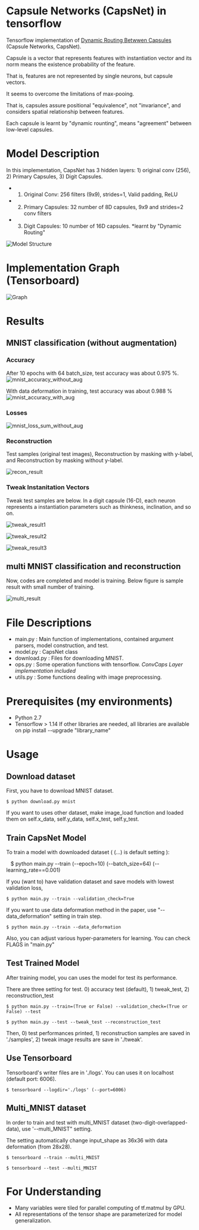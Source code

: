 # Capsule Networks (CapsNet) in tensorflow

Tensorflow implementation of [Dynamic Routing Betwwen Capsules](https://arxiv.org/abs/1710.09829) (Capsule Networks, CapsNet).

Capsule is a vector that represents features with instantiation vector and its norm means the existence probability of the feature.

That is, features are not represented by single neurons, but capsule vectors.

It seems to overcome the limitations of max-pooing.

That is, capsules assure positional "equivalence", not "invariance", and considers spatial relationship between features.

Each capsule is learnt by "dynamic rounting", means "agreement" between low-level capsules.


# Model Description
In this implementation, CapsNet has 3 hidden layers: 1) original conv (256), 2) Primary Capsules, 3) Digit Capsules.

- 1) Original Conv: 256 filters (9x9), strides=1, Valid padding, ReLU
- 2) Primary Capsules: 32 number of 8D capsules, 9x9 and strides=2 conv filters 
- 3) Digit Capsules: 10 number of 16D capsules. *learnt by "Dynamic Routing"

![Model Structure](./assets/CapsNet_Architecture.png)

# Implementation Graph (Tensorboard)

![Graph](./assets/capsnet_graph.png)

# Results

## MNIST classification (without augmentation)

### Accuracy

After 10 epochs with 64 batch_size, test accuracy was about 0.975 %.
![mnist_accuracy_without_aug](./assets/mnist_test_result.jpeg)

With data deformation in training, test accuracy was about 0.988 %
![mnist_accuracy_with_aug](./assets/test_deform.jpeg)


### Losses

![mnist_loss_sum_without_aug](./assets/mnist_loss_summary.png)


### Reconstruction

Test samples (original test images), Reconstruction by masking with y-label, and Reconstruction by masking without y-label.


![recon_result](./assets/recon_result.jpeg)


### Tweak Instanitation Vectors 

Tweak test samples are below. In a digit capsule (16-D), each neuron represents a instantiation parameters such as thinkness, inclination, and so on.

![tweak_result1](./assets/tweak_result_1.png)

![tweak_result2](./assets/tweak_result_2.png)

![tweak_result3](./assets/tweak_result_3.png)


## multi MNIST classification and reconstruction

Now, codes are completed and model is training. Below figure is sample result with small number of training.

![multi_result](./assets/multi_MNIST_sample2.jpeg)



# File Descriptions
- main.py : Main function of implementations, contained argument parsers, model construction, and test.
- model.py : CapsNet class
- download.py : Files for downloading MNIST. 
- ops.py : Some operation functions with tensorflow. *ConvCaps Layer implementation included*
- utils.py : Some functions dealing with image preprocessing.


# Prerequisites (my environments)
- Python 2.7
- Tensorflow > 1.14
If other libraries are needed, all libraries are available on pip install --upgrade "library_name"



# Usage

## Download dataset

First, you have to download MNIST dataset.

    $ python download.py mnist

If you want to uses other dataset, make image_load function and loaded them on self.x_data, self.y_data, self.x_test, self.y_test.


## Train CapsNet Model

To train a model with downloaded dataset ( (...) is default setting ):

    $ python main.py --train (--epoch=10) (--batch_size=64) (--learning_rate==0.001)

If you (want to) have validation dataset and save models with lowest validation loss,

    $ python main.py --train --validation_check=True
    
If you want to use data deformation method in the paper, use "--data_deformation" setting in train step.

    $ python main.py --train --data_deformation

Also, you can adjust various hyper-parameters for learning. You can check FLAGS in "main.py"


## Test Trained Model

After training model, you can uses the model for test its performance.

There are three setting for test. 0) accuracy test (default), 1) tweak_test, 2) reconstruction_test

    $ python main.py --train=(True or False) --validation_check=(True or False) --test
    
    $ python main.py --test --tweak_test --reconstruction_test

Then, 0) test performances printed, 1) reconstruction samples are saved in './samples', 2) tweak image results are save in './tweak'.


## Use Tensorboard

Tensorboard's writer files are in './logs'. You can uses it on localhost (default port: 6006).

    $ tensorboard --logdir='./logs' (--port=6006)

## Multi_MNIST dataset

In order to train and test with multi_MNIST dataset (two-digit-overlapped-data), use '--multi_MNIST" setting.

The setting automatically change input_shape as 36x36 with data deformation (from 28x28).

    $ tensorboard --train --multi_MNIST
    
    $ tensorboard --test --multi_MNIST


# For Understanding

- Many variables were tiled for parallel computing of tf.matmul by GPU.
- All representations of the tensor shape are parameterized for model generalization.
